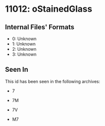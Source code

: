# 11012: oStainedGlass

## Internal Files' Formats
- 0: Unknown
- 1: Unknown
- 2: Unknown
- 3: Unknown

## Seen In

This id has been seen in the following archives:  

- 7  

- 7M  

- 7V  

- M7  
